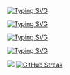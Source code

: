 [![Typing SVG](https://readme-typing-svg.herokuapp.com?font=Fira+Code&pause=1000&color=F70000&background=FFDBDB00&random=false&width=435&lines=Siverslayer+%F0%9F%92%80)](https://git.io/typing-svg)

[![Typing SVG](https://readme-typing-svg.herokuapp.com?font=Fira+Code&pause=1000&color=F7F7F7&background=FFDBDB00&random=false&width=435&lines=App+and+website+maker+interested+in+;PS3+and+discovering+vulnerabilities)](https://git.io/typing-svg)

[![Typing SVG](https://readme-typing-svg.herokuapp.com?font=Fira+Code&weight=900&size=21&pause=1000&color=8ECCFF&background=FFDBDB00&random=false&width=435&lines=Programming+language)](https://git.io/typing-svg)

[![Typing SVG](https://readme-typing-svg.herokuapp.com?font=Fira+Code&weight=900&size=21&pause=1000&color=FFFFFF&background=FFDBDB00&random=false&width=435&lines=CPP;C;Python;+HTML%2FCSS%2FJavaScript)](https://git.io/typing-svg)

![](http://github-profile-summary-cards.vercel.app/api/cards/repos-per-language?username=siverslayer&theme=ayu_mirage) [![GitHub Streak](https://github-readme-streak-stats.herokuapp.com?user=Siverslayer&theme=dark&border_radius=6.1&locale=ar)](https://git.io/streak-stats) 
